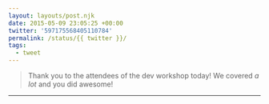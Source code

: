 ```yaml
---
layout: layouts/post.njk
date: 2015-05-09 23:05:25 +00:00
twitter: '597175568405110784'
permalink: /status/{{ twitter }}/
tags: 
  - tweet
---
```


> Thank you to the attendees of the dev workshop today! We covered *a lot* and you did awesome!

---
